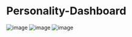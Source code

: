 # Personality-Dashboard
![image](https://github.com/Ahmed-Zakaria96/Personality-Dashboard/assets/61620007/27403c34-2035-4d85-851c-8f53bc16366d)
![image](https://github.com/Ahmed-Zakaria96/Personality-Dashboard/assets/61620007/639a366e-8e9d-4832-a11b-fe36cfa95f37)
![image](https://github.com/Ahmed-Zakaria96/Personality-Dashboard/assets/61620007/01689ea4-65aa-419d-bac2-a00cab6493f6)
